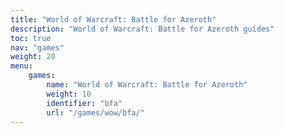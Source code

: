 ```yaml
---
title: "World of Warcraft: Battle for Azeroth"
description: "World of Warcraft: Battle for Azeroth guides"
toc: true
nav: "games"
weight: 20
menu:
    games:
        name: "World of Warcraft: Battle for Azeroth"
        weight: 10
        identifier: "bfa"
        url: "/games/wow/bfa/"
---
```


